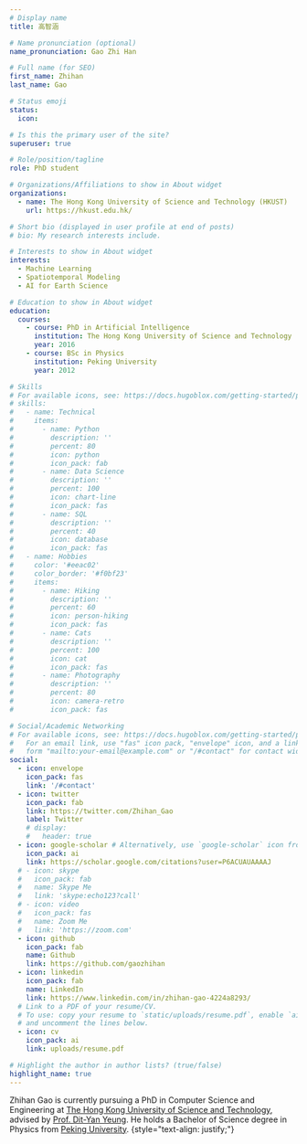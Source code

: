 ```yaml
---
# Display name
title: 高智涵

# Name pronunciation (optional)
name_pronunciation: Gao Zhi Han

# Full name (for SEO)
first_name: Zhihan
last_name: Gao

# Status emoji
status:
  icon:

# Is this the primary user of the site?
superuser: true

# Role/position/tagline
role: PhD student

# Organizations/Affiliations to show in About widget
organizations:
  - name: The Hong Kong University of Science and Technology (HKUST)
    url: https://hkust.edu.hk/

# Short bio (displayed in user profile at end of posts)
# bio: My research interests include.

# Interests to show in About widget
interests:
  - Machine Learning
  - Spatiotemporal Modeling
  - AI for Earth Science

# Education to show in About widget
education:
  courses:
    - course: PhD in Artificial Intelligence
      institution: The Hong Kong University of Science and Technology
      year: 2016
    - course: BSc in Physics
      institution: Peking University
      year: 2012

# Skills
# For available icons, see: https://docs.hugoblox.com/getting-started/page-builder/#icons
# skills:
#   - name: Technical
#     items:
#       - name: Python
#         description: ''
#         percent: 80
#         icon: python
#         icon_pack: fab
#       - name: Data Science
#         description: ''
#         percent: 100
#         icon: chart-line
#         icon_pack: fas
#       - name: SQL
#         description: ''
#         percent: 40
#         icon: database
#         icon_pack: fas
#   - name: Hobbies
#     color: '#eeac02'
#     color_border: '#f0bf23'
#     items:
#       - name: Hiking
#         description: ''
#         percent: 60
#         icon: person-hiking
#         icon_pack: fas
#       - name: Cats
#         description: ''
#         percent: 100
#         icon: cat
#         icon_pack: fas
#       - name: Photography
#         description: ''
#         percent: 80
#         icon: camera-retro
#         icon_pack: fas

# Social/Academic Networking
# For available icons, see: https://docs.hugoblox.com/getting-started/page-builder/#icons
#   For an email link, use "fas" icon pack, "envelope" icon, and a link in the
#   form "mailto:your-email@example.com" or "/#contact" for contact widget.
social:
  - icon: envelope
    icon_pack: fas
    link: '/#contact'
  - icon: twitter
    icon_pack: fab
    link: https://twitter.com/Zhihan_Gao
    label: Twitter
    # display:
    #   header: true
  - icon: google-scholar # Alternatively, use `google-scholar` icon from `ai` icon pack
    icon_pack: ai
    link: https://scholar.google.com/citations?user=P6ACUAUAAAAJ
  # - icon: skype
  #   icon_pack: fab
  #   name: Skype Me
  #   link: 'skype:echo123?call'
  # - icon: video
  #   icon_pack: fas
  #   name: Zoom Me
  #   link: 'https://zoom.com'
  - icon: github
    icon_pack: fab
    name: Github
    link: https://github.com/gaozhihan
  - icon: linkedin
    icon_pack: fab
    name: LinkedIn
    link: https://www.linkedin.com/in/zhihan-gao-4224a8293/
  # Link to a PDF of your resume/CV.
  # To use: copy your resume to `static/uploads/resume.pdf`, enable `ai` icons in `params.yaml`,
  # and uncomment the lines below.
  - icon: cv
    icon_pack: ai
    link: uploads/resume.pdf

# Highlight the author in author lists? (true/false)
highlight_name: true
---
```


Zhihan Gao is currently pursuing a PhD in Computer Science and Engineering at [The Hong Kong University of Science and Technology](https://hkust.edu.hk/), advised by [Prof. Dit-Yan Yeung](https://sites.google.com/view/dyyeung/). He holds a Bachelor of Science degree in Physics from [Peking University](https://www.pku.edu.cn/).
{style="text-align: justify;"}
